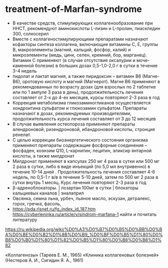 # treatment-of-Marfan-syndrome
+ В качестве средств, стимулирующих коллагенообразование при ННСТ, рекомендуют аминокислоты L-лизин и L-пролин, пиаскледин 300, солкосерил
+ Вместе с коллагеностимулирующими препаратами назначают кофакторы синтеза коллагена, включающие витамины С, Е, группы В, макроэлементы (магний, кальций, фосфор, калий) и микроэлементы (медь, цинк, селен, кремний, бор, марганец). Витамин С применяют (в случае отсутствия оксалурии и моче-каменной болезни) в больших дозах 0,5-1,0-2,0 г в сутки в течение 3-4 недель
+ пидолат и лактат магния, а также  пиридоксин – витамин В6 (Магне-В6), оротовую кислоту и магний (Магнерот). Магне В6 применяют в рекомендованных по возрасту дозах (для взрослых по 2 таблетке или по 1 ампуле 3 раза в день), продолжительность лечения составляет от 2-х до 4-ех месяцев, курсы повторяют 2-3 раза в год
+ Коррекция метаболизма гликозаминогликанов осуществляется хондроитина сульфатом и глюкозамин сульфатом. Препараты назначают в дозах, рекомендуемых производителями, продолжительность курса лечения составляет от 3 до 12 месяцев
+ В случае выявления остеопороза применяют препараты алендроновой, ризендроновой, ибандроновой кислоты, стронция ренелат. 
+ С целью коррекции биоэнергетического состояния организма применяют препараты содержащие фосфорные соединения – фосфаден, коэнзим Q10, L-карнитин, лецитин, эликсир янтарной кислоты, а также милдронат
+ Милдронат применяют в капсулах 250 мг 4 раза в сутки или 500 мг 2 раза в сутки, либо в виде инъекций (по 5,0 мл внутривенно) в течение 10-14 дней . Продолжительность лечения составляет 4-6 недель, по 0,5-1 г в/в в течение 5-10 дней, затем по 500 мг 2 раза в сутки внутрь 1 месяц. Курс лечения повторяют 2-3 раза в год
+ β-адреноблокаторы. | лозартан 100мг в сутки | блокаторы кальциевых каналов | эналаприл
+ Овсянка, семна льна, урбеч, льяное масло, эскузан, детралекс, горох, гречка, фасоль, 
+ https://pda.rlsnet.ru/fg_index_id_187.htm
https://cyberleninka.ru/article/v/sindrom-marfana-1 найти и почитать литературу

https://ru.wikipedia.org/wiki/%D0%A3%D0%B7%D0%B5%D0%BB%D0%BA%D0%BE%D0%B2%D1%8B%D0%B9_%D0%BF%D0%B5%D1%80%D0%B8%D0%B0%D1%80%D1%82%D0%B5%D1%80%D0%B8%D0%B8%D1%82

«Коллагенозы» (Тареев Е. М., 1965)
«Клиника коллагеновых болезней» (Нестеров А. И., Сигидин Я. А., 1961)
